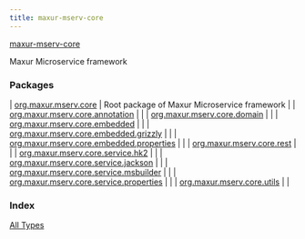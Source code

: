 ```yaml
---
title: maxur-mserv-core
---
```


[maxur-mserv-core](.)

Maxur Microservice framework

### Packages

| [org.maxur.mserv.core](org.maxur.mserv.core/index.html) | Root package of Maxur Microservice framework  |
| [org.maxur.mserv.core.annotation](org.maxur.mserv.core.annotation/index.html) |  |
| [org.maxur.mserv.core.domain](org.maxur.mserv.core.domain/index.html) |  |
| [org.maxur.mserv.core.embedded](org.maxur.mserv.core.embedded/index.html) |  |
| [org.maxur.mserv.core.embedded.grizzly](org.maxur.mserv.core.embedded.grizzly/index.html) |  |
| [org.maxur.mserv.core.embedded.properties](org.maxur.mserv.core.embedded.properties/index.html) |  |
| [org.maxur.mserv.core.rest](org.maxur.mserv.core.rest/index.html) |  |
| [org.maxur.mserv.core.service.hk2](org.maxur.mserv.core.service.hk2/index.html) |  |
| [org.maxur.mserv.core.service.jackson](org.maxur.mserv.core.service.jackson/index.html) |  |
| [org.maxur.mserv.core.service.msbuilder](org.maxur.mserv.core.service.msbuilder/index.html) |  |
| [org.maxur.mserv.core.service.properties](org.maxur.mserv.core.service.properties/index.html) |  |
| [org.maxur.mserv.core.utils](org.maxur.mserv.core.utils/index.html) |  |

### Index

[All Types](alltypes/index.html)